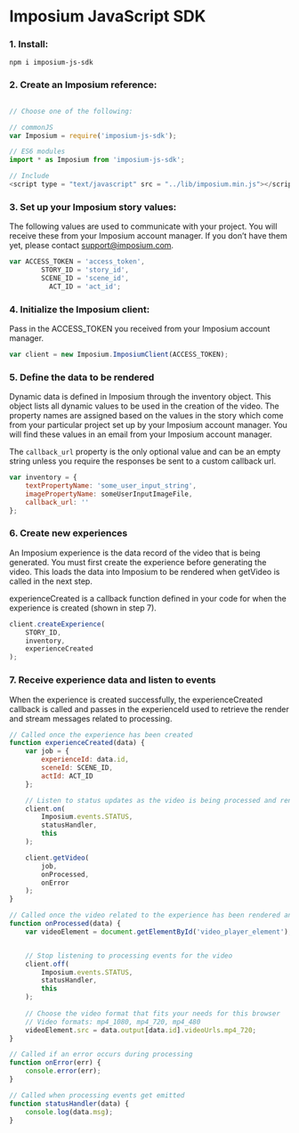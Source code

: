 Imposium JavaScript SDK
====================================================

### 1. Install:

`npm i imposium-js-sdk`

### 2. Create an Imposium reference:

```javascript

// Choose one of the following:

// commonJS
var Imposium = require('imposium-js-sdk');

// ES6 modules 
import * as Imposium from 'imposium-js-sdk';

// Include
<script type = "text/javascript" src = "../lib/imposium.min.js"></script>
```

### 3. Set up your Imposium story values:

The following values are used to communicate with your project. You will receive these from your Imposium account manager. If you don’t have them yet, please contact support@imposium.com.

```javascript
var ACCESS_TOKEN = 'access_token', 
	    STORY_ID = 'story_id',
	    SCENE_ID = 'scene_id', 
	      ACT_ID = 'act_id';
```

### 4. Initialize the Imposium client:

Pass in the ACCESS_TOKEN you received from your Imposium account manager.

```javascript
var client = new Imposium.ImposiumClient(ACCESS_TOKEN);
```

### 5. Define the data to be rendered

Dynamic data is defined in Imposium through the inventory object. This object lists all dynamic values to be used in the creation of the video. The property names are assigned based on the values in the story which come from your particular project set up by your Imposium account manager. You will find these values in an email from your Imposium account manager.

The `callback_url` property is the only optional value and can be an empty string unless you require the responses be sent to a custom callback url.

```javascript
var inventory = {
	textPropertyName: 'some_user_input_string',
	imagePropertyName: someUserInputImageFile,
	callback_url: ''
};
```

### 6. Create new experiences

An Imposium experience is the data record of the video that is being generated. You must first create the experience before generating the video. This loads the data into Imposium to be rendered when getVideo is called in the next step.

experienceCreated is a callback function defined in your code for when the experience is created (shown in step 7).

```javascript
client.createExperience(
	STORY_ID, 
	inventory,
	experienceCreated
);
```

### 7. Receive experience data and listen to events

When the experience is created successfully, the experienceCreated callback is called and passes in the experienceId used to retrieve the render and stream messages related to processing.

```javascript
// Called once the experience has been created
function experienceCreated(data) {
	var job = {
		experienceId: data.id,
		sceneId: SCENE_ID,
		actId: ACT_ID
	};

	// Listen to status updates as the video is being processed and rendered
	client.on(
		Imposium.events.STATUS, 
		statusHandler, 
		this
	);

	client.getVideo(
		job, 
		onProcessed, 
		onError
	);
}

// Called once the video related to the experience has been rendered and saved
function onProcessed(data) {
	var videoElement = document.getElementById('video_player_element');


	// Stop listening to processing events for the video
	client.off(
		Imposium.events.STATUS, 
		statusHandler, 
		this
	);
	
	// Choose the video format that fits your needs for this browser
	// Video formats: mp4_1080, mp4_720, mp4_480
	videoElement.src = data.output[data.id].videoUrls.mp4_720;
}

// Called if an error occurs during processing
function onError(err) {
	console.error(err);
}

// Called when processing events get emitted 
function statusHandler(data) {
	console.log(data.msg);
}
```
